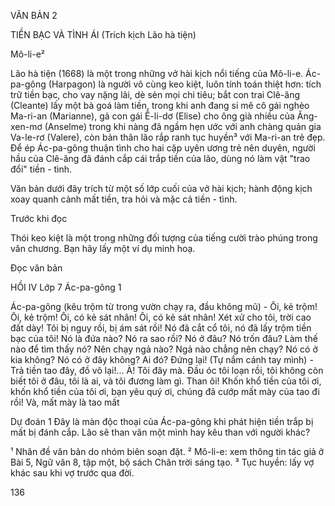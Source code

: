 VĂN BẢN 2

TIỀN BẠC VÀ TÌNH ÁI
(Trích kịch Lão hà tiện)

Mô-li-e²

Lão hà tiện (1668) là một trong những vở hài kịch nổi tiếng của Mô-li-e. Ác-pa-gông (Harpagon) là người vô cùng keo kiệt, luôn tính toán thiệt hơn: tích trữ tiền bạc, cho vay nặng lãi, dè sẻn mọi chi tiêu; bắt con trai Clê-ăng (Cleante) lấy một bà goá làm tiền, trong khi anh đang si mê cô gái nghèo Ma-ri-an (Marianne), gả con gái Ê-li-dơ (Elise) cho ông già nhiều của Ăng-xen-mơ (Anselme) trong khi nàng đã ngầm hẹn ước với anh chàng quản gia Va-le-rơ (Valere), còn bản thân lão rắp ranh tục huyền³ với Ma-ri-an trẻ đẹp. Để ép Ác-pa-gông thuận tình cho hai cặp uyên ương trẻ nên duyên, người hầu của Clê-ăng đã đánh cắp cái trắp tiền của lão, dùng nó làm vật "trao đổi" tiền - tình.

Văn bản dưới đây trích từ một số lớp cuối của vở hài kịch; hành động kịch xoay quanh cảnh mất tiền, tra hỏi và mặc cả tiền - tình.

Trước khi đọc

Thói keo kiệt là một trong những đối tượng của tiếng cười trào phúng trong văn chương. Bạn hãy lấy một ví dụ minh hoạ.

Đọc văn bản

HỒI IV
Lớp 7
Ác-pa-gông 1

Ác-pa-gông (kêu trộm từ trong vườn chạy ra, đầu không mũ) - Ôi, kẻ trộm! Ôi, kẻ trộm! Ôi, có kẻ sát nhân! Ôi, có kẻ sát nhân! Xét xử cho tôi, trời cao đất dày! Tôi bị nguy rồi, bị ám sát rồi! Nó đã cắt cổ tôi, nó đã lấy trộm tiền bạc của tôi! Nó là đứa nào? Nó ra sao rồi? Nó ở đâu? Nó trốn đâu? Làm thế nào để tìm thấy nó? Nên chạy ngả nào? Ngả nào chẳng nên chạy? Nó có ở kia không? Nó có ở đây không? Ai đó? Đứng lại! (Tự nắm cánh tay mình) - Trả tiền tao đây, đồ vô lại!... À! Tôi đây mà. Đầu óc tôi loạn rồi, tôi không còn biết tôi ở đâu, tôi là ai, và tôi đương làm gì. Than ôi! Khốn khổ tiền của tôi ơi, khốn khổ tiền của tôi ơi, bạn yêu quý ơi, chúng đã cướp mất mày của tao đi rồi! Và, mất mày là tao mất

Dự đoán
1 Đây là màn độc thoại của Ác-pa-gông khi phát hiện tiền trắp bị mất bị đánh cắp. Lão sẽ than vãn một mình hay kêu than với người khác?

¹ Nhân đề văn bản do nhóm biên soạn đặt.
² Mô-li-e: xem thông tin tác giả ở Bài 5, Ngữ văn 8, tập một, bộ sách Chân trời sáng tạo.
³ Tục huyền: lấy vợ khác sau khi vợ trước qua đời.

136